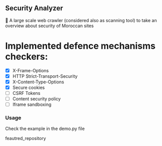 ## Security Analyzer

🐍 A large scale web crawler (considered also as scanning tool) to take an overview about security of Moroccan sites

# Implemented defence mechanisms checkers:
* [x] X-Frame-Options
* [x] HTTP Strict-Transport-Security
* [x] X-Content-Type-Options
* [x] Secure cookies
* [ ] CSRF Tokens
* [ ] Content security policy
* [ ] Iframe sandboxing 

### Usage
Check the example in the demo.py file


feautred_repository
